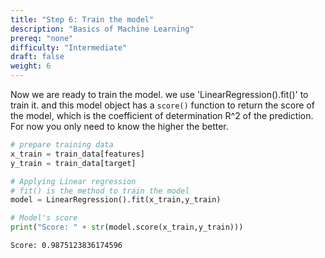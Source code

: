 ```yaml
---
title: "Step 6: Train the model"
description: "Basics of Machine Learning"
prereq: "none"
difficulty: "Intermediate"
draft: false
weight: 6
---
```


Now we are ready to train the model. we use 'LinearRegression().fit()' to train it. and this model object has a `score()` function to return the score of the model, which is the coefficient of determination R^2 of the prediction. For now you only need to know the higher the better.

```python
# prepare training data
x_train = train_data[features]
y_train = train_data[target]

# Applying Linear regression
# fit() is the method to train the model
model = LinearRegression().fit(x_train,y_train)

# Model's score
print("Score: " + str(model.score(x_train,y_train)))
```

    Score: 0.9875123836174596